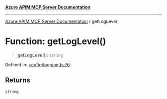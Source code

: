 [**Azure APIM MCP Server Documentation**](../README.md)

***

[Azure APIM MCP Server Documentation](../globals.md) / getLogLevel

# Function: getLogLevel()

> **getLogLevel**(): `string`

Defined in: [config/logging.ts:76](https://github.com/dviana78/test-mcp-repo/blob/main/src/config/logging.ts#L76)

## Returns

`string`
